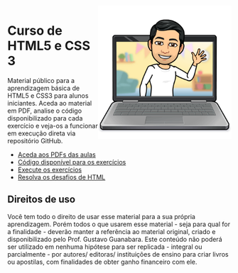 <img src="imagens/me.png" align="right" width="300">

# Curso de HTML5 e CSS 3
Material público para a aprendizagem básica de HTML5 e CSS3 para alunos iniciantes. Aceda ao material em PDF, analise o código disponibilizado para cada exercício e veja-os a funcionar em execução direta via repositório GitHub.

* [Aceda aos PDFs das aulas](https://github.com/RuiSantosSI/html-css/tree/main/aulas-pdf)
* [Código disponível para os exercícios](https://github.com/RuiSantosSI/html-css/tree/main/exercicios)
* [Execute os exercícios](https://ruisantossi.github.io/html-css/exercicios/)
* [Resolva os desafios de HTML](https://ruisantossi.github.io/html-css/desafios/)

## Direitos de uso

Você tem todo o direito de usar esse material para a sua própria aprendizagem. Porém todos o que usarem esse material - seja para qual for a finalidade - deverão manter a referência ao material original, criado e disponibilizado pelo Prof. Gustavo Guanabara. Este conteúdo não poderá ser utilizado em nenhuma hipótese para ser replicada - integral ou parcialmente - por autores/ editoras/ instituições de ensino para criar livros ou apostilas, com finalidades de obter ganho financeiro com ele.
